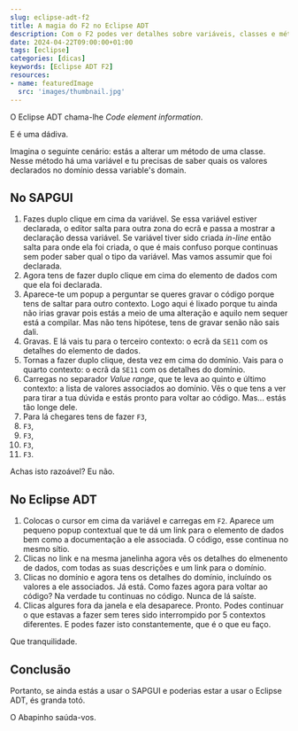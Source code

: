 ```yaml
---
slug: eclipse-adt-f2
title: A magia do F2 no Eclipse ADT
description: Com o F2 podes ver detalhes sobre variáveis, classes e métodos sem saíres de onde estás
date: 2024-04-22T09:00:00+01:00
tags: [eclipse]
categories: [dicas]
keywords: [Eclipse ADT F2]
resources:
- name: featuredImage
  src: 'images/thumbnail.jpg'
---
```


O Eclipse ADT chama-lhe _Code element information_.

<!--more-->

E é uma dádiva.

Imagina o seguinte cenário: estás a alterar um método de uma classe. Nesse método há uma variável e tu precisas de saber quais os valores declarados no domínio dessa variable's domain.

## No SAPGUI

1. Fazes duplo clique em cima da variável. Se essa variável estiver declarada, o editor salta para outra zona do ecrã e passa a mostrar a declaração dessa variável. Se variável tiver sido criada _in-line_ então salta para onde ela foi criada, o que é mais confuso porque continuas sem poder saber qual o tipo da variável. Mas vamos assumir que foi declarada.
2. Agora tens de fazer duplo clique em cima do elemento de dados com que ela foi declarada.
3. Aparece-te um popup a perguntar se queres gravar o código porque tens de saltar para outro contexto. Logo aqui é lixado porque tu ainda não irias gravar pois estás a meio de uma alteração e aquilo nem sequer está a compilar. Mas não tens hipótese, tens de gravar senão não sais dali.
4. Gravas. E lá vais tu para o terceiro contexto: o ecrã da `SE11` com os detalhes do elemento de dados.
5. Tornas a fazer duplo clique, desta vez em cima do domínio. Vais para o quarto contexto: o ecrã da `SE11` com os detalhes do domínio.
6. Carregas no separador _Value range_, que te leva ao quinto e último contexto: a lista de valores associados ao domínio. Vês o que tens a ver para tirar a tua dúvida e estás pronto para voltar ao código. Mas... estás tão longe dele.
7. Para lá chegares tens de fazer `F3`,
8. `F3`,
9. `F3`,
10. `F3`,
11. `F3`.

Achas isto razoável? Eu não.

## No Eclipse ADT

1. Colocas o cursor em cima da variável e carregas em `F2`. Aparece um pequeno popup contextual que te dá um link para o elemento de dados bem como a documentação a ele associada. O código, esse continua no mesmo sítio.
2. Clicas no link e na mesma janelinha agora vês os detalhes do elmenento de dados, com todas as suas descrições e um link para o domínio.
3. Clicas no domínio e agora tens os detalhes do domínio, incluíndo os valores a ele associados. Já está. Como fazes agora para voltar ao código? Na verdade tu continuas no código. Nunca de lá saíste.
4. Clicas algures fora da janela e ela desaparece. Pronto. Podes continuar o que estavas a fazer sem teres sido interrompido por 5 contextos diferentes. E podes fazer isto constantemente, que é o que eu faço.

Que tranquilidade.

## Conclusão

Portanto, se ainda estás a usar o SAPGUI e poderias estar a usar o Eclipse ADT, és granda totó.

O Abapinho saúda-vos.
